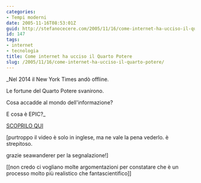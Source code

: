 ```yaml
---
categories:
- Tempi moderni
date: 2005-11-16T08:53:01Z
guid: http://stefanocecere.com/2005/11/16/come-internet-ha-ucciso-il-quarto-potere/
id: 147
tags:
- internet
- tecnologia
title: Come internet ha ucciso il Quarto Potere
slug: /2005/11/16/come-internet-ha-ucciso-il-quarto-potere/
---
```


<img src='/wp-content/terra_dallo_spazio.jpg' alt='' align='left' />_Nel 2014 il New York Times andò offline.
  
Le fortune del Quarto Potere svanirono.
  
Cosa accadde al mondo dell'informazione?
  
E cosa è EPIC?_

<a href="http://www.idorosen.com/mirrors/robinsloan.com/epic/" target="_blank">SCOPRILO QUI</a>

[purtroppo il video è solo in inglese, ma ne vale la pena vederlo. è strepitoso.
  
grazie seawanderer per la segnalazione!]

[[non credo ci vogliano molte argomentazioni per constatare che è un processo molto pi&#xf9; realistico che fantascientifico]]